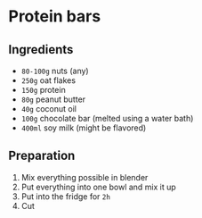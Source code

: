 # Protein bars 

## Ingredients

- `80-100g` nuts (any)
- `250g` oat flakes
- `150g` protein
- `80g` peanut butter
- `40g` coconut oil
- `100g` chocolate bar (melted using a water bath)
- `400ml` soy milk (might be flavored)

## Preparation

1. Mix everything possible in blender
2. Put everything into one bowl and mix it up
3. Put into the fridge for `2h`
4. Cut


